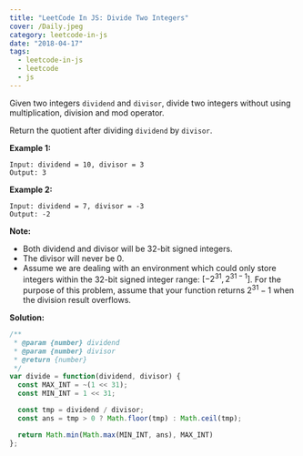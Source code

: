 ```yaml
---
title: "LeetCode In JS: Divide Two Integers"
cover: /Daily.jpeg
category: leetcode-in-js
date: "2018-04-17"
tags:
  - leetcode-in-js
  - leetcode
  - js
---
```


Given two integers `dividend` and `divisor`, divide two integers without using multiplication, division and mod operator.

Return the quotient after dividing `dividend` by `divisor`.

**Example 1:**

```
Input: dividend = 10, divisor = 3
Output: 3
```


**Example 2:**

```
Input: dividend = 7, divisor = -3
Output: -2
```

**Note:**

- Both dividend and divisor will be 32-bit signed integers.
- The divisor will never be 0.
- Assume we are dealing with an environment which could only store integers within the 32-bit signed integer range: $[-2^{31}, 2^{31 -1}]$. For the purpose of this problem, assume that your function returns $2^{31} - 1$ when the division result overflows.

**Solution:**

```js
/**
 * @param {number} dividend
 * @param {number} divisor
 * @return {number}
 */
var divide = function(dividend, divisor) {
  const MAX_INT = ~(1 << 31);
  const MIN_INT = 1 << 31;

  const tmp = dividend / divisor;
  const ans = tmp > 0 ? Math.floor(tmp) : Math.ceil(tmp);

  return Math.min(Math.max(MIN_INT, ans), MAX_INT)
};
```
